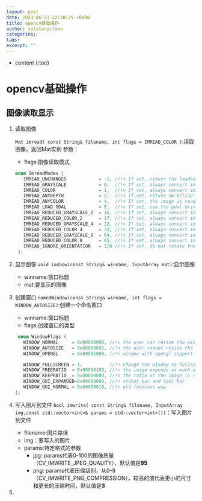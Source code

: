 ```yaml
---
layout: post
date: 2023-06-23 22:20:25 +0800
title: opencv基础操作
author: solitaryclown
categories: 
tags: 
excerpt: ""
---
```

* content
{:toc}

# opencv基础操作
## 图像读取显示

1. 读取图像
   
   `Mat imread( const String& filename, int flags = IMREAD_COLOR )`:读取图像，返回Mat实例
    参数：
    * flags:图像读取模式,
    ```cpp
    enum ImreadModes {
       IMREAD_UNCHANGED            = -1, //!< If set, return the loaded image as is (with alpha channel, otherwise it gets cropped). Ignore EXIF orientation.
       IMREAD_GRAYSCALE            = 0,  //!< If set, always convert image to the single channel grayscale image (codec internal conversion).
       IMREAD_COLOR                = 1,  //!< If set, always convert image to the 3 channel BGR color image.
       IMREAD_ANYDEPTH             = 2,  //!< If set, return 16-bit/32-bit image when the input has the corresponding depth, otherwise convert it to 8-bit.
       IMREAD_ANYCOLOR             = 4,  //!< If set, the image is read in any possible color format.
       IMREAD_LOAD_GDAL            = 8,  //!< If set, use the gdal driver for loading the image.
       IMREAD_REDUCED_GRAYSCALE_2  = 16, //!< If set, always convert image to the single channel grayscale image and the image size reduced 1/2.
       IMREAD_REDUCED_COLOR_2      = 17, //!< If set, always convert image to the 3 channel BGR color image and the image size reduced 1/2.
       IMREAD_REDUCED_GRAYSCALE_4  = 32, //!< If set, always convert image to the single channel grayscale image and the image size reduced 1/4.
       IMREAD_REDUCED_COLOR_4      = 33, //!< If set, always convert image to the 3 channel BGR color image and the image size reduced 1/4.
       IMREAD_REDUCED_GRAYSCALE_8  = 64, //!< If set, always convert image to the single channel grayscale image and the image size reduced 1/8.
       IMREAD_REDUCED_COLOR_8      = 65, //!< If set, always convert image to the 3 channel BGR color image and the image size reduced 1/8.
       IMREAD_IGNORE_ORIENTATION   = 128 //!< If set, do not rotate the image according to EXIF's orientation flag.
     };
    ```
    
2. 显示图像
   `void imshow(const String& winname, InputArray mat)`:显示图像
   * winname:窗口标题
   * mat:要显示的图像
3. 创建窗口
   `namedWindow(const String& winname, int flags = WINDOW_AUTOSIZE)`:创建一个命名窗口
   * winname:窗口标题
   * flags:创建窗口的类型
    ```cpp
     enum WindowFlags {
       WINDOW_NORMAL     = 0x00000000, //!< the user can resize the window (no constraint) / also use to switch a fullscreen window to a normal size.
       WINDOW_AUTOSIZE   = 0x00000001, //!< the user cannot resize the window, the size is constrainted by the image displayed.
       WINDOW_OPENGL     = 0x00001000, //!< window with opengl support.

       WINDOW_FULLSCREEN = 1,          //!< change the window to fullscreen.
       WINDOW_FREERATIO  = 0x00000100, //!< the image expends as much as it can (no ratio constraint).
       WINDOW_KEEPRATIO  = 0x00000000, //!< the ratio of the image is respected.
       WINDOW_GUI_EXPANDED=0x00000000, //!< status bar and tool bar
       WINDOW_GUI_NORMAL = 0x00000010, //!< old fashious way
    };
    ```
4. 写入图片到文件
   `bool imwrite( const String& filename, InputArray img,const std::vector<int>& params = std::vector<int>())`：写入图片到文件

   * filename:图片路径
   * img：要写入的图片
   * params:特定格式的参数
     + jpg: params代表0-100的图像质量（CV_IMWRITE_JPEG_QUALITY），默认值是**95**
     + png: params代表压缩级别，从0-9（CV_IMWRITE_PNG_COMPRESSION），较高的值代表更小的尺寸和更长的压缩时间，默认值是**3**

5. 
   